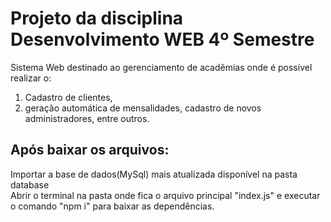 # Projeto da disciplina Desenvolvimento WEB  4º Semestre
Sistema Web destinado ao gerenciamento de acadêmias 
onde é possível realizar o: 
1. Cadastro de clientes, 
2. geração automática de mensalidades, 
cadastro de novos administradores, entre outros.
## Após baixar os arquivos:
Importar a base de dados(MySql) mais atualizada disponível na pasta database <br>
Abrir o terminal na pasta onde fica o arquivo principal "index.js" e executar o comando "npm i" para baixar as dependências.
